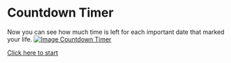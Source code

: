 # Countdown Timer
Now you can see how much time is left for each important date that marked your life.
<a href="https://dhyigo.github.io/countdown_timer/">
<img src="https://i.paste.pics/c19f5df198f54aa6f2a5d482c0e6afff.png?trs=24b6618436affccc8625e061005cd5df5d74ffdd0719657bd29f59f34af4b4d7" alt="Image Countdown Timer">

Click here to start
</a>
